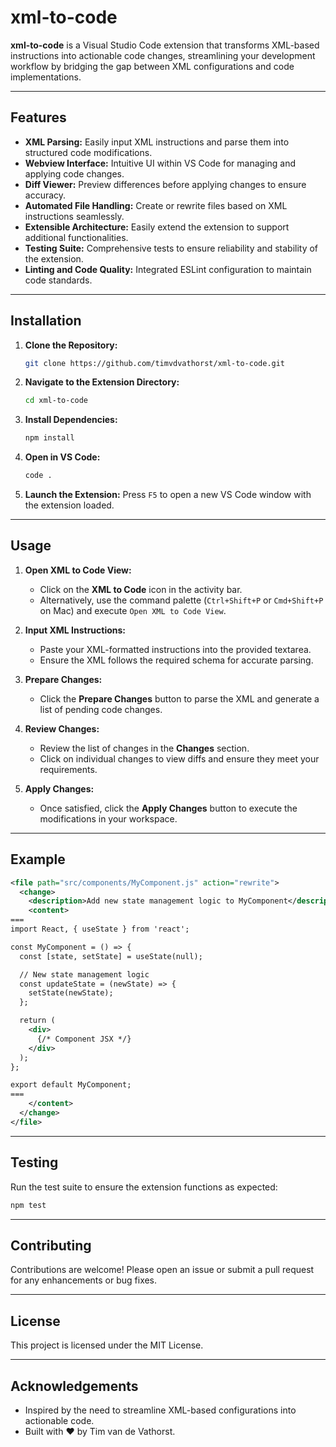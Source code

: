 # xml-to-code

**xml-to-code** is a Visual Studio Code extension that transforms XML-based instructions into actionable code changes, streamlining your development workflow by bridging the gap between XML configurations and code implementations.

---

## Features

- **XML Parsing:** Easily input XML instructions and parse them into structured code modifications.
- **Webview Interface:** Intuitive UI within VS Code for managing and applying code changes.
- **Diff Viewer:** Preview differences before applying changes to ensure accuracy.
- **Automated File Handling:** Create or rewrite files based on XML instructions seamlessly.
- **Extensible Architecture:** Easily extend the extension to support additional functionalities.
- **Testing Suite:** Comprehensive tests to ensure reliability and stability of the extension.
- **Linting and Code Quality:** Integrated ESLint configuration to maintain code standards.

---

## Installation

1. **Clone the Repository:**
   ```bash
   git clone https://github.com/timvdvathorst/xml-to-code.git
   ```

2. **Navigate to the Extension Directory:**
   ```bash
   cd xml-to-code
   ```

3. **Install Dependencies:**
   ```bash
   npm install
   ```

4. **Open in VS Code:**
   ```bash
   code .
   ```

5. **Launch the Extension:**
   Press `F5` to open a new VS Code window with the extension loaded.

---

## Usage

1. **Open XML to Code View:**
   - Click on the **XML to Code** icon in the activity bar.
   - Alternatively, use the command palette (`Ctrl+Shift+P` or `Cmd+Shift+P` on Mac) and execute `Open XML to Code View`.

2. **Input XML Instructions:**
   - Paste your XML-formatted instructions into the provided textarea.
   - Ensure the XML follows the required schema for accurate parsing.

3. **Prepare Changes:**
   - Click the **Prepare Changes** button to parse the XML and generate a list of pending code changes.

4. **Review Changes:**
   - Review the list of changes in the **Changes** section.
   - Click on individual changes to view diffs and ensure they meet your requirements.

5. **Apply Changes:**
   - Once satisfied, click the **Apply Changes** button to execute the modifications in your workspace.

---

## Example

```xml
<file path="src/components/MyComponent.js" action="rewrite">
  <change>
    <description>Add new state management logic to MyComponent</description>
    <content>
===
import React, { useState } from 'react';

const MyComponent = () => {
  const [state, setState] = useState(null);

  // New state management logic
  const updateState = (newState) => {
    setState(newState);
  };

  return (
    <div>
      {/* Component JSX */}
    </div>
  );
};

export default MyComponent;
===
    </content>
  </change>
</file>
```

---

## Testing

Run the test suite to ensure the extension functions as expected:

```bash
npm test
```

---

## Contributing

Contributions are welcome! Please open an issue or submit a pull request for any enhancements or bug fixes.

---

## License

This project is licensed under the MIT License.

---

## Acknowledgements

- Inspired by the need to streamline XML-based configurations into actionable code.
- Built with ❤️ by Tim van de Vathorst.

